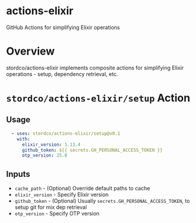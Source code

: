 # actions-elixir
GitHub Actions for simplifying Elixir operations

# Overview
stordco/actions-elixir implements composite actions for simplifying Elixir
operations - setup, dependency retrieval, etc.

# `stordco/actions-elixir/setup` Action

## Usage
```yaml
  - uses: stordco/actions-elixir/setup@v0.1
    with:
      elixir_version: 1.13.4
      github_token: ${{ secrets.GH_PERSONAL_ACCESS_TOKEN }}
      otp_version: 25.0
```

## Inputs
- `cache_path` - (Optional) Override default paths to cache
- `elixir_version` - Specify Elixir version
- `github_token` - (Optional) Usually `secrets.GH_PERSONAL_ACCESS_TOKEN`, to setup git for mix dep retrieval
- `otp_version` - Specify OTP version
